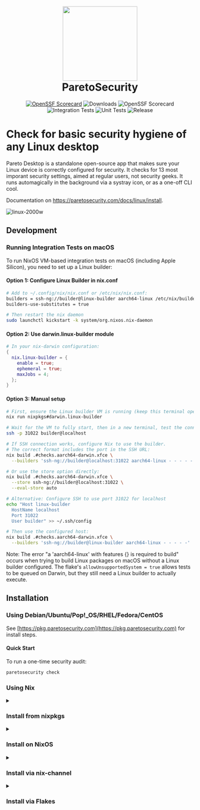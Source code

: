 <h1 align="center">
  <img src="https://avatars.githubusercontent.com/u/87074796?s=200&v=4" width = "200" height = "200">
  <br />
  ParetoSecurity
</h1>

<p align="center">
<a href="https://raw.githack.com/wiki/ParetoSecurity/agent/coverage.html"><img src="https://github.com/ParetoSecurity/agent/wiki/coverage.svg" alt="OpenSSF Scorecard"></a>
<img src="https://img.shields.io/github/downloads/ParetoSecurity/agent/total?label=Downloads" alt="Downloads">
<img src="https://api.scorecard.dev/projects/github.com/ParetoSecurity/agent/badge" alt="OpenSSF Scorecard">
<img src="https://github.com/ParetoSecurity/agent/actions/workflows/build.yml/badge.svg" alt="Integration Tests">
<img src="https://github.com/ParetoSecurity/agent/actions/workflows/unit.yml/badge.svg" alt="Unit Tests">
<img src="https://github.com/ParetoSecurity/agent/actions/workflows/release.yml/badge.svg" alt="Release">
</p>



# Check for basic security hygiene of any Linux desktop

Pareto Desktop is a standalone open-source app that makes sure your Linux device is correctly configured for security. It checks for 13 most imporant security settings, aimed at regular users, not security geeks. It runs automagically in the background via a systray icon, or as a one-off CLI cool. 

Documentation on https://paretosecurity.com/docs/linux/install.

![linux-2000w](https://github.com/user-attachments/assets/0a5a8572-2359-48ee-971b-1bd1f4d5c384)


## Development

### Running Integration Tests on macOS

To run NixOS VM-based integration tests on macOS (including Apple Silicon), you need to set up a Linux builder:

#### Option 1: Configure Linux Builder in nix.conf
```bash
# Add to ~/.config/nix/nix.conf or /etc/nix/nix.conf:
builders = ssh-ng://builder@linux-builder aarch64-linux /etc/nix/builder_ed25519 4 - - - c3NoLWVkMjU1MTkgQUFBQUMzTnphQzFsWkRJMU5URTVBQUFBSUpCV2N4Yi9CbGFxdDFhdU90RStGOFFVV3JVb3RpQzVxQkorVXVFV2RWQ2Igcm9vdEBuaXhvcwo=
builders-use-substitutes = true

# Then restart the nix daemon
sudo launchctl kickstart -k system/org.nixos.nix-daemon
```

#### Option 2: Use darwin.linux-builder module
```nix
# In your nix-darwin configuration:
{
  nix.linux-builder = {
    enable = true;
    ephemeral = true;
    maxJobs = 4;
  };
}
```

#### Option 3: Manual setup
```bash
# First, ensure the Linux builder VM is running (keep this terminal open):
nix run nixpkgs#darwin.linux-builder

# Wait for the VM to fully start, then in a new terminal, test the connection:
ssh -p 31022 builder@localhost

# If SSH connection works, configure Nix to use the builder.
# The correct format includes the port in the SSH URL:
nix build .#checks.aarch64-darwin.xfce \
  --builders 'ssh-ng://builder@localhost:31022 aarch64-linux - - - - -'

# Or use the store option directly:
nix build .#checks.aarch64-darwin.xfce \
  --store ssh-ng://builder@localhost:31022 \
  --eval-store auto

# Alternative: Configure SSH to use port 31022 for localhost
echo "Host linux-builder
  HostName localhost
  Port 31022
  User builder" >> ~/.ssh/config

# Then use the configured host:
nix build .#checks.aarch64-darwin.xfce \
  --builders 'ssh-ng://builder@linux-builder aarch64-linux - - - - -'
```

Note: The error "a 'aarch64-linux' with features {} is required to build" occurs when trying to build Linux packages on macOS without a Linux builder configured. The flake's `allowUnsupportedSystem = true` allows tests to be queued on Darwin, but they still need a Linux builder to actually execute.

## Installation

### Using Debian/Ubuntu/Pop!_OS/RHEL/Fedora/CentOS

See [https://pkg.paretosecurity.com](https://pkg.paretosecurity.com) for install steps.


#### Quick Start

To run a one-time security audit:

```bash
paretosecurity check
```

### Using Nix

<details>
<summary>
  
### Install from nixpkgs

</summary>

#### Install CLI from nixpkgs

```ShellSession
$ nix-env -iA nixpkgs.paretosecurity
```

or

```ShellSession
$ nix profile install nixpkgs#paretosecurity
```

</details>

<details>
<summary>
  
### Install on NixOS

</summary>

#### Install NixOS module

Add this to your NixOS configuration:

```nix
{
  services.paretosecurity.enable = true;
}
```

This will install the agent and its root helper so you don't need `sudo` to run it.

#### Install CLI only in NixOS via nixpkgs

Add this to your NixOS configuration:

```nix
{ pkgs, ... }: {
  environment.systemPackages = [ pkgs.paretosecurity ];
}
```

#### Run checks

```ShellSession
$ paretosecurity check
```

This will analyze your system and provide a security report highlighting potential improvements and vulnerabilities.

If you did not install the root helper, you need to run it with `sudo`:

```ShellSession
$ sudo paretosecurity check
```

</details>

<details>
<summary>
  
### Install via nix-channel

</summary>

As root run:

```ShellSession
$ sudo nix-channel --add https://github.com/ParetoSecurity/agent/archive/main.tar.gz paretosecurity
$ sudo nix-channel --update
```

#### Install CLI via nix-channel

To install the `paretosecurity` binary:

```nix
{
  environment.systemPackages = [ (pkgs.callPackage <paretosecurity/pkgs/paretosecurity.nix> {}) ];
}
```

#### Run checks

```bash
paretosecurity check
```

This will analyze your system and provide a security report highlighting potential improvements and vulnerabilities.

</details>


<details>
<summary>

### Install via Flakes

</summary>


#### Install CLI via Flakes

Using [NixOS module](https://wiki.nixos.org/wiki/NixOS_modules)
(replace system "x86_64-linux" with your system):

```nix
{
  environment.systemPackages = [ paretosecurity.packages.x86_64-linux.default ];
}
```

e.g. inside your `flake.nix` file:

```nix
{
  inputs.paretosecurity.url = "github:paretosecurity/agent";
  # ...

  outputs = { self, nixpkgs, paretosecurity }: {
    # change `yourhostname` to your actual hostname
    nixosConfigurations.yourhostname = nixpkgs.lib.nixosSystem {
      system = "x86_64-linux";
      modules = [
        # ...
        {
          environment.systemPackages = [ paretosecurity.packages.${system}.default ];
        }
      ];
    };
  };
}
```

#### Run checks

```bash
paretosecurity check
```

This will analyze your system and provide a security report highlighting potential improvements and vulnerabilities.
</details>
